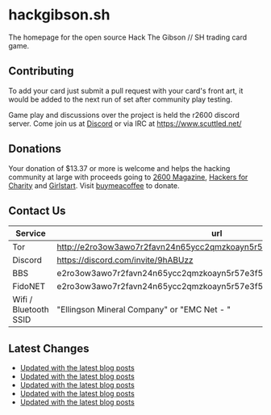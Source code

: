 # hackgibson.sh
The homepage for the open source Hack The Gibson // SH trading card game.


## Contributing

To add your card just submit a pull request with your card's front art, it would be added to the next run of set after community play testing.

Game play and discussions over the project is held the r2600 discord server. Come join us at [Discord](https://discord.com/invite/9hABUzz) or via IRC at https://www.scuttled.net/


## Donations

Your donation of $13.37 or more is welcome and helps the hacking community at large with proceeds going to [2600 Magazine](https://2600.com/), [Hackers for Charity](https://hackersforcharity.org) and [Girlstart](https://girlstart.org).  Visit [buymeacoffee](https://www.buymeacoffee.com/hackgibson.sh) to donate.


## Contact Us

Service | url
-|-
Tor | http://e2ro3ow3awo7r2favn24n65ycc2qmzkoayn5r57e3f56nvjwdcgg32ad.onion
Discord | https://discord.com/invite/9hABUzz
BBS | e2ro3ow3awo7r2favn24n65ycc2qmzkoayn5r57e3f56nvjwdcgg32ad.onion:23
FidoNET | e2ro3ow3awo7r2favn24n65ycc2qmzkoayn5r57e3f56nvjwdcgg32ad.onion:24554
Wifi / Bluetooth SSID | "Ellingson Mineral Company" or "EMC Net - <fidonet address>"

## Latest Changes
<!-- BLOG-POST-LIST:START -->
- [Updated with the latest blog posts](https://github.com/DFW2600/hackgibson.sh/commit/a34201ba532561ca9864e5aabe00f88557ef647b)
- [Updated with the latest blog posts](https://github.com/DFW2600/hackgibson.sh/commit/46fa85e5785ca1e5660c2f1d08f6703f8d89b407)
- [Updated with the latest blog posts](https://github.com/DFW2600/hackgibson.sh/commit/16e648cb5842f362488eb85caefb717bb55d85a9)
- [Updated with the latest blog posts](https://github.com/DFW2600/hackgibson.sh/commit/27be7524f67b369e756d26a63d14b4a4e1136715)
- [Updated with the latest blog posts](https://github.com/DFW2600/hackgibson.sh/commit/80afb44e7cdb7ec4d765d74e53d168ee0c231e66)
<!-- BLOG-POST-LIST:END -->
